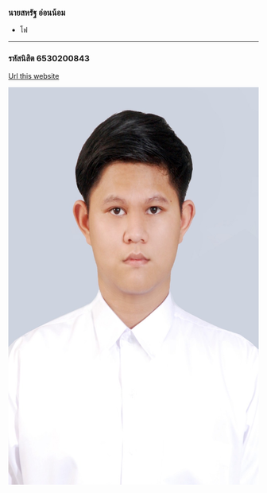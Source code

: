 ### นายสหรัฐ อ่อนน้อม
* โฟ
---

### รหัสนิสิต 6530200843


[Url this website](https://saharat4444.github.io/)

<p align="center">
  <img src="S__29573134.jpg" width="600" height="800" alt="student">
</p>
